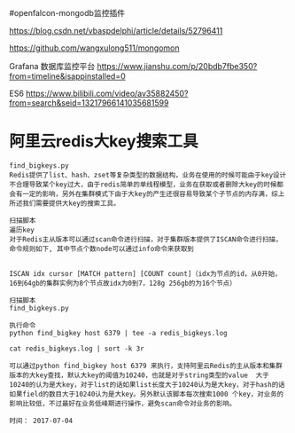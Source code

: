 #openfalcon-mongodb监控插件

https://blog.csdn.net/vbaspdelphi/article/details/52796411

https://github.com/wangxulong511/mongomon

Grafana 数据库监控平台
https://www.jianshu.com/p/20bdb7fbe350?from=timeline&isappinstalled=0

ES6
https://www.bilibili.com/video/av35882450?from=search&seid=13217966141035681599

# 阿里云redis大key搜索工具 
```
find_bigkeys.py  
Redis提供了list、hash、zset等复杂类型的数据结构，业务在使用的时候可能由于key设计不合理导致某个key过大，由于redis简单的单线程模型，业务在获取或者删除大key的时候都会有一定的影响，另外在集群模式下由于大key的产生还很容易导致某个子节点的内存满，综上所述我们需要提供大key的搜索工具。

扫描脚本
遍历key
对于Redis主从版本可以通过scan命令进行扫描，对于集群版本提供了ISCAN命令进行扫描，命令规则如下, 其中节点个数node可以通过info命令来获取到


ISCAN idx cursor [MATCH pattern] [COUNT count]（idx为节点的id，从0开始，16到64gb的集群实例为8个节点故idx为0到7，128g 256gb的为16个节点）

扫描脚本
find_bigkeys.py 

执行命令
python find_bigkey host 6379 | tee -a redis_bigkeys.log

cat redis_bigkeys.log | sort -k 3r

可以通过python find_bigkey host 6379 来执行，支持阿里云Redis的主从版本和集群版本的大key查找，默认大key的阈值为10240，也就是对于string类型的value  大于10240的认为是大key，对于list的话如果list长度大于10240认为是大key，对于hash的话如果field的数目大于10240认为是大key。另外默认该脚本每次搜索1000 个key，对业务的影响比较低，不过最好在业务低峰期进行操作，避免scan命令对业务的影响。

时间： 2017-07-04
```
